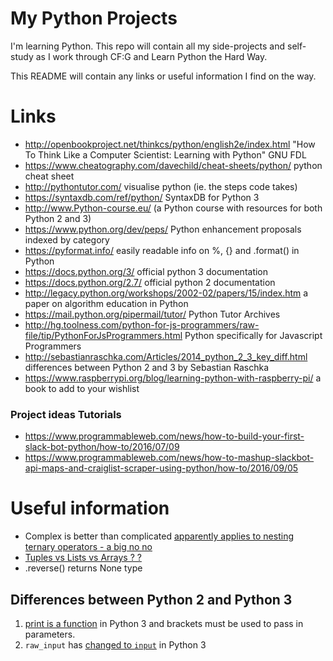 # My Python Projects

I'm learning Python. This repo will contain all my side-projects and self-study as I work through CF:G and Learn Python the Hard Way.

This README will contain any links or useful information I find on the way.

# Links
* http://openbookproject.net/thinkcs/python/english2e/index.html "How To Think Like a Computer Scientist: Learning with Python" GNU FDL
* https://www.cheatography.com/davechild/cheat-sheets/python/ python cheat sheet
* http://pythontutor.com/ visualise python (ie. the steps code takes)
* https://syntaxdb.com/ref/python/ SyntaxDB for Python 3
* http://www.Python-course.eu/ (a Python course with resources for both Python 2 and 3)
* https://www.python.org/dev/peps/ Python enhancement proposals indexed by category
* https://pyformat.info/ easily readable info on %, {} and .format() in Python
* https://docs.python.org/3/ official python 3 documentation
* https://docs.python.org/2.7/ official python 2 documentation
* http://legacy.python.org/workshops/2002-02/papers/15/index.htm a paper on algorithm education in Python
* https://mail.python.org/pipermail/tutor/ Python Tutor Archives
* http://hg.toolness.com/python-for-js-programmers/raw-file/tip/PythonForJsProgrammers.html Python specifically for Javascript Programmers
* http://sebastianraschka.com/Articles/2014_python_2_3_key_diff.html differences between Python 2 and 3 by Sebastian Raschka
* https://www.raspberrypi.org/blog/learning-python-with-raspberry-pi/ a book to add to your wishlist

### Project ideas  Tutorials

* https://www.programmableweb.com/news/how-to-build-your-first-slack-bot-python/how-to/2016/07/09
* https://www.programmableweb.com/news/how-to-mashup-slackbot-api-maps-and-craiglist-scraper-using-python/how-to/2016/09/05

# Useful information

* Complex is better than complicated [apparently applies to nesting ternary operators - a big no no](http://stackoverflow.com/questions/19646056/nesting-the-ternary-operator-in-Python)
* [Tuples vs Lists vs Arrays ? ? ](https://www.reddit.com/r/learnprogramming/comments/3ha92l/what_is_the_difference_between_a_tuple_list_and/)
* .reverse() returns None type

## Differences between Python 2 and Python 3
1. [print is a function](http://www.Python-course.eu/Python3_print.php) in Python 3 and brackets must be used to pass in parameters.
2. `raw_input` has [changed to `input`](http://stackoverflow.com/questions/9388993/dynamically-slice-a-string-using-a-variable) in Python 3
